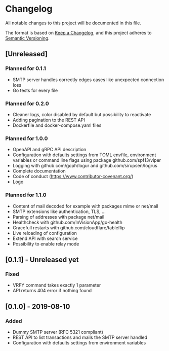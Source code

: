 # Changelog
All notable changes to this project will be documented in this file.

The format is based on [Keep a Changelog](https://keepachangelog.com/en/1.0.0/),
and this project adheres to [Semantic Versioning](https://semver.org/spec/v2.0.0.html).

## [Unreleased]
### Planned for 0.1.1
- SMTP server handles correctly edges cases like unexpected connection loss
- Go tests for every file
### Planned for 0.2.0
- Cleaner logs, color disabled by default but possibility to reactivate
- Adding pagination to the REST API
- Dockerfile and docker-compose.yaml files
### Planned for 1.0.0
- OpenAPI and gRPC API description
- Configuration with defaults settings from TOML envfile, environment variables
  or command line flags using package github.com/spf13/viper
- Logging with github.com/goph/logur and github.com/sirupsen/logrus
- Complete documentation
- Code of conduct (https://www.contributor-covenant.org/)
- Logo
### Planned for 1.1.0
- Content of mail decoded for example with packages mime or net/mail
- SMTP extensions like authentication, TLS, ...
- Parsing of addresses with package net/mail
- Healthcheck with github.com/InVisionApp/go-health
- Gracefull restarts with github.com/cloudflare/tableflip
- Live reloading of configuration
- Extend API with search service
- Possibility to enable relay mode

## [0.1.1] - Unreleased yet
### Fixed
- VRFY command takes exactly 1 parameter
- API returns 404 error if nothing found

## [0.1.0] - 2019-08-10
### Added
- Dummy SMTP server (RFC 5321 compliant)
- REST API to list transactions and mails the SMTP server handled
- Configuration with defaults settings from environment variables
